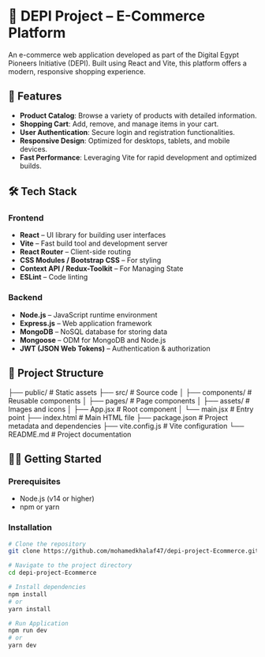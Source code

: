 # 🛒 DEPI Project – E-Commerce Platform

An e-commerce web application developed as part of the Digital Egypt Pioneers Initiative (DEPI). Built using React and Vite, this platform offers a modern, responsive shopping experience.

## 🚀 Features

- **Product Catalog**: Browse a variety of products with detailed information.
- **Shopping Cart**: Add, remove, and manage items in your cart.
- **User Authentication**: Secure login and registration functionalities.
- **Responsive Design**: Optimized for desktops, tablets, and mobile devices.
- **Fast Performance**: Leveraging Vite for rapid development and optimized builds.

## 🛠️ Tech Stack

### Frontend
- **React** – UI library for building user interfaces
- **Vite** – Fast build tool and development server
- **React Router** – Client-side routing
- **CSS Modules / Bootstrap CSS** – For styling
- **Context API / Redux-Toolkit** – For Managing State
- **ESLint** – Code linting

### Backend
- **Node.js** – JavaScript runtime environment
- **Express.js** – Web application framework
- **MongoDB** – NoSQL database for storing data
- **Mongoose** – ODM for MongoDB and Node.js
- **JWT (JSON Web Tokens)** – Authentication & authorization

## 📂 Project Structure

├── public/ # Static assets
├── src/ # Source code
│ ├── components/ # Reusable components
│ ├── pages/ # Page components
│ ├── assets/ # Images and icons
│ ├── App.jsx # Root component
│ └── main.jsx # Entry point
├── index.html # Main HTML file
├── package.json # Project metadata and dependencies
├── vite.config.js # Vite configuration
└── README.md # Project documentation


## 🧑‍💻 Getting Started

### Prerequisites

- Node.js (v14 or higher)
- npm or yarn

### Installation

```bash
# Clone the repository
git clone https://github.com/mohamedkhalaf47/depi-project-Ecommerce.git

# Navigate to the project directory
cd depi-project-Ecommerce

# Install dependencies
npm install
# or
yarn install

# Run Application
npm run dev
# or
yarn dev
